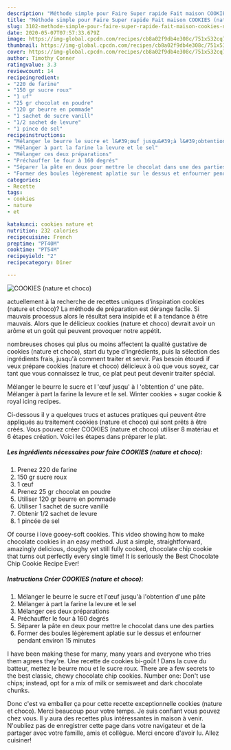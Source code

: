 ```yaml
---
description: "Méthode simple pour Faire Super rapide Fait maison COOKIES (nature et choco)"
title: "Méthode simple pour Faire Super rapide Fait maison COOKIES (nature et choco)"
slug: 3102-methode-simple-pour-faire-super-rapide-fait-maison-cookies-nature-et-choco
date: 2020-05-07T07:57:33.679Z
image: https://img-global.cpcdn.com/recipes/cb8a02f9db4e308c/751x532cq70/cookies-nature-et-choco-photo-principale-de-la-recette.jpg
thumbnail: https://img-global.cpcdn.com/recipes/cb8a02f9db4e308c/751x532cq70/cookies-nature-et-choco-photo-principale-de-la-recette.jpg
cover: https://img-global.cpcdn.com/recipes/cb8a02f9db4e308c/751x532cq70/cookies-nature-et-choco-photo-principale-de-la-recette.jpg
author: Timothy Conner
ratingvalue: 3.3
reviewcount: 14
recipeingredient:
- "220 de farine"
- "150 gr sucre roux"
- "1 uf"
- "25 gr chocolat en poudre"
- "120 gr beurre en pommade"
- "1 sachet de sucre vanill"
- "1/2 sachet de levure"
- "1 pince de sel"
recipeinstructions:
- "Mélanger le beurre le sucre et l&#39;œuf jusqu&#39;à l&#39;obtention d&#39;une pâte"
- "Mélanger à part la farine la levure et le sel"
- "Mélanger ces deux préparations"
- "Préchauffer le four à 160 degrés"
- "Séparer la pâte en deux pour mettre le chocolat dans une des parties"
- "Former des boules légèrement aplatie sur le dessus et enfourner pendant environ 15 minutes"
categories:
- Recette
tags:
- cookies
- nature
- et

katakunci: cookies nature et 
nutrition: 232 calories
recipecuisine: French
preptime: "PT40M"
cooktime: "PT54M"
recipeyield: "2"
recipecategory: Dîner

---
```



![COOKIES (nature et choco)](https://img-global.cpcdn.com/recipes/cb8a02f9db4e308c/751x532cq70/cookies-nature-et-choco-photo-principale-de-la-recette.jpg)

actuellement à la recherche de recettes uniques d'inspiration cookies (nature et choco)? La méthode de préparation est dérange facile. Si mauvais processus alors le résultat sera insipide et il a tendance à être mauvais. Alors que le délicieux cookies (nature et choco) devrait avoir un arôme et un goût qui peuvent provoquer notre appétit.

nombreuses choses qui plus ou moins affectent la qualité gustative de cookies (nature et choco), start du type d'ingrédients, puis la sélection des ingrédients frais, jusqu'à comment traiter et servir. Pas besoin étourdi if veux prépare cookies (nature et choco) délicieux à où que vous soyez, car tant que vous connaissez le truc, ce plat peut peut devenir traiter spécial.

Mélanger le beurre le sucre et l &#39;œuf jusqu&#39; à l &#39;obtention d&#39; une pâte. Mélanger à part la farine la levure et le sel. Winter cookies + sugar cookie &amp; royal icing recipes.


Ci-dessous il y a quelques trucs et astuces pratiques qui peuvent être appliqués au traitement cookies (nature et choco) qui sont prêts à être créés. Vous pouvez créer COOKIES (nature et choco) utiliser 8 matériau et 6 étapes création. Voici les étapes dans préparer le plat.

<!--inarticleads1-->

##### Les ingrédients nécessaires pour faire COOKIES (nature et choco):

1. Prenez 220 de farine
1.  150 gr sucre roux
1.  1 œuf
1. Prenez 25 gr chocolat en poudre
1. Utiliser 120 gr beurre en pommade
1. Utiliser 1 sachet de sucre vanillé
1. Obtenir 1/2 sachet de levure
1.  1 pincée de sel


Of course i love gooey-soft cookies. This video showing how to make chocolate cookies in an easy method. Just a simple, straightforward, amazingly delicious, doughy yet still fully cooked, chocolate chip cookie that turns out perfectly every single time! It is seriously the Best Chocolate Chip Cookie Recipe Ever! 

<!--inarticleads2-->

##### Instructions Créer COOKIES (nature et choco):

1. Mélanger le beurre le sucre et l&#39;œuf jusqu&#39;à l&#39;obtention d&#39;une pâte
1. Mélanger à part la farine la levure et le sel
1. Mélanger ces deux préparations
1. Préchauffer le four à 160 degrés
1. Séparer la pâte en deux pour mettre le chocolat dans une des parties
1. Former des boules légèrement aplatie sur le dessus et enfourner pendant environ 15 minutes


I have been making these for many, many years and everyone who tries them agrees they&#39;re. Une recette de cookies bi-goût ! Dans la cuve du batteur, mettez le beurre mou et le sucre roux. There are a few secrets to the best classic, chewy chocolate chip cookies. Number one: Don&#39;t use chips; instead, opt for a mix of milk or semisweet and dark chocolate chunks. 


Donc c'est va emballer ça pour cette recette exceptionnelle cookies (nature et choco). Merci beaucoup pour votre temps. Je suis confiant vous pouvez chez vous. Il y aura des recettes plus  intéressantes in maison à venir. N'oubliez pas de enregistrer cette page dans votre navigateur et de la partager avec votre famille, amis et collègue. Merci encore d'avoir lu. Allez cuisiner!
